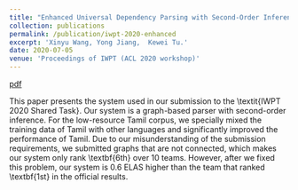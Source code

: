 ```yaml
---
title: "Enhanced Universal Dependency Parsing with Second-Order Inference and Mixture of Training Data"
collection: publications
permalink: /publication/iwpt-2020-enhanced
excerpt: 'Xinyu Wang, Yong Jiang,  Kewei Tu.'
date: 2020-07-05
venue: 'Proceedings of IWPT (ACL 2020 workshop)'
---
```


<!-- [pdf](https://arxiv.org/pdf/1906.07880.pdf)
[code](https://github.com/wangxinyu0922/Second_Order_SDP)
[bibtex](https://www.aclweb.org/anthology/P19-1454.bib) -->
[pdf](https://arxiv.org/pdf/2006.01414.pdf)

This paper presents the system used in our submission to the \textit{IWPT 2020 Shared Task}. Our system is a graph-based parser with second-order inference. For the low-resource Tamil corpus, we specially mixed the training data of Tamil with other languages and significantly improved the performance of Tamil. Due to our misunderstanding of the submission requirements, we submitted graphs that are not connected, which makes our system only rank \textbf{6th} over 10 teams. However, after we fixed this problem, our system is 0.6 ELAS higher than the team that ranked \textbf{1st} in the official results.